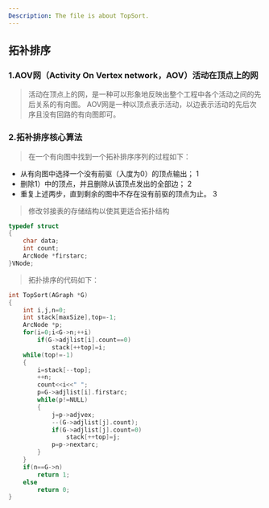 ```yaml
---
Description: The file is about TopSort.
---
```

## 拓补排序
### 1.AOV网（Activity On Vertex network，AOV）活动在顶点上的网
>活动在顶点上的网，是一种可以形象地反映出整个工程中各个活动之间的先后关系的有向图。
AOV网是一种以顶点表示活动，以边表示活动的先后次序且没有回路的有向图即可。
### 2.拓补排序核心算法
>在一个有向图中找到一个拓补排序序列的过程如下：
- 从有向图中选择一个没有前驱（入度为0）的顶点输出； 1
- 删除1）中的顶点，并且删除从该顶点发出的全部边； 2
- 重复上述两步，直到剩余的图中不存在没有前驱的顶点为止。 3
>修改邻接表的存储结构以使其更适合拓扑结构
```c
typedef struct
{
	char data;
	int count;
	ArcNode *firstarc;
}VNode;
```
>拓扑排序的代码如下：
```c
int TopSort(AGraph *G)
{
	int i,j,n=0;
	int stack[maxSize],top=-1;
	ArcNode *p;
	for(i=0;i<G->n;++i)
		if(G->adjlist[i].count==0)
			stack[++top]=i;
	while(top!=-1)
	{
		i=stack[--top];
		++n;
		count<<i<<" ";
		p=G->adjlist[i].firstarc;
		while(p!=NULL)
		{
			j=p->adjvex;
			--(G->adjlist[j].count);
			if(G->adjlist[j].count=0)
				stack[++top]=j;
			p=p->nextarc;
		}
	}
	if(n==G->n)
		return 1;
	else
		return 0;
}
```



